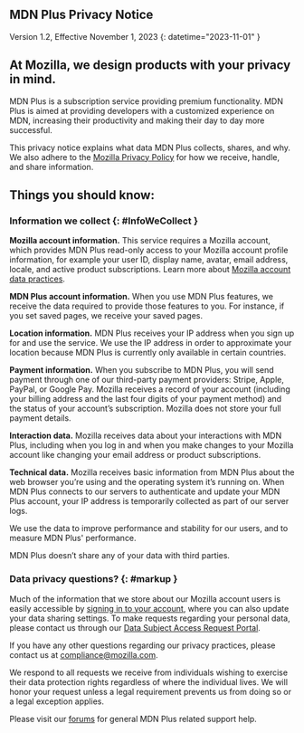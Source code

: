 ## <span class="privacy-header-firefox">MDN Plus</span> <span class="privacy-header-policy">Privacy Notice</span>

Version 1.2, Effective November 1, 2023
{: datetime="2023-11-01" }

## At Mozilla, we design products with your privacy in mind.

MDN Plus is a subscription service providing premium functionality. MDN Plus is aimed at providing developers with a customized experience on MDN, increasing their productivity and making their day to day more successful.

This privacy notice explains what data MDN Plus collects, shares, and why. We also adhere to the [Mozilla Privacy Policy](https://www.mozilla.org/privacy/) for how we receive, handle, and share information.

## Things you should know:

### Information we collect {: #InfoWeCollect }

__Mozilla account information.__ This service requires a Mozilla account, which provides MDN Plus read-only access to your Mozilla account profile information, for example your user ID, display name, avatar, email address, locale, and active product subscriptions. Learn more about [Mozilla account data practices](https://www.mozilla.org/privacy/mozilla-accounts).

__MDN Plus account information.__ When you use MDN Plus features, we receive the data required to provide those features to you. For instance, if you set saved pages, we receive your saved pages.

__Location information.__ MDN Plus receives your IP address when you sign up for and use the service. We use the IP address in order to approximate your location because MDN Plus is currently only available in certain countries.

__Payment information.__ When you subscribe to MDN Plus, you will send payment through one of our third-party payment providers: Stripe, Apple, PayPal, or Google Pay. Mozilla receives a record of your account (including your billing address and the last four digits of your payment method) and the status of your account’s subscription. Mozilla does not store your full payment details.

__Interaction data.__ Mozilla receives data about your interactions with MDN Plus, including when you log in and when you make changes to your Mozilla account like changing your email address or product subscriptions.

__Technical data.__ Mozilla receives basic information from MDN Plus about the web browser you’re using and the operating system it’s running on. When MDN Plus connects to our servers to authenticate and update your MDN Plus account, your IP address is temporarily collected as part of our server logs. 

We use the data to improve performance and stability for our users, and to measure MDN Plus' performance.

MDN Plus doesn’t share any of your data with third parties.

### Data privacy questions? {: #markup }

Much of the information that we store about our Mozilla account users is easily accessible by [signing in to your account](https://accounts.firefox.com/signin), where you can also update your data sharing settings. To make requests regarding your personal data, please contact us through our [Data Subject Access Request Portal](https://privacyportal.onetrust.com/webform/1350748f-7139-405c-8188-22740b3b5587/4ba08202-2ede-4934-a89e-f0b0870f95f0).

If you have any other questions regarding our privacy practices, please contact us at compliance@mozilla.com.

We respond to all requests we receive from individuals wishing to exercise their data protection rights regardless of where the individual lives. We will honor your request unless a legal requirement prevents us from doing so or a legal exception applies.

Please visit our [forums](https://support.mozilla.org/) for general MDN Plus related support help.
